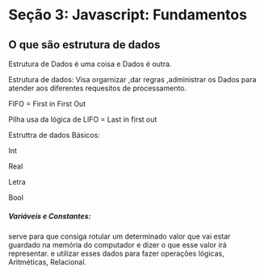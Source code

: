 # Seção 3: Javascript: Fundamentos


## O que são estrutura de dados
Estrutura de Dados é uma coisa e Dados é outra.

Estrutura de dados: Visa orgarnizar ,dar regras ,administrar os Dados 
para atender aos diferentes requesitos de processamento.

FIFO = First in First Out 

Pilha usa da lógica de LIFO = Last in first out 

Estruttra de dados Básicos:

Int

Real 

Letra

Bool 

##### Variáveis e Constantes:
serve para que consiga rotular um determinado valor que vai estar guardado na memória do computador e dizer o que esse valor irá representar.
e utilizar esses dados para fazer operações lógicas, Aritméticas, Relacional.
 
